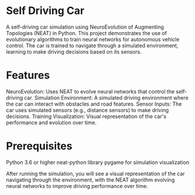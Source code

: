 ﻿# Self Driving Car
A self-driving car simulation using NeuroEvolution of Augmenting Topologies (NEAT) in Python. This project demonstrates the use of evolutionary algorithms to train neural networks for autonomous vehicle control. The car is trained to navigate through a simulated environment, learning to make driving decisions based on its sensors.

# Features
NeuroEvolution: Uses NEAT to evolve neural networks that control the self-driving car.
Simulation Environment: A simulated driving environment where the car can interact with obstacles and road features.
Sensor Inputs: The car uses simulated sensors (e.g., distance sensors) to make driving decisions.
Training Visualization: Visual representation of the car's performance and evolution over time.

# Prerequisites
Python 3.6 or higher
neat-python library
pygame for simulation visualization

After running the simulation, you will see a visual representation of the car navigating through the environment, with the NEAT algorithm evolving neural networks to improve driving performance over time.
